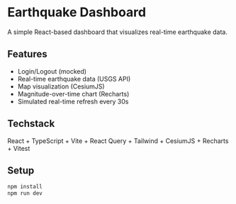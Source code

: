 # Earthquake Dashboard

A simple React-based dashboard that visualizes real-time earthquake data.

## Features
- Login/Logout (mocked)
- Real-time earthquake data (USGS API)
- Map visualization (CesiumJS)
- Magnitude-over-time chart (Recharts)
- Simulated real-time refresh every 30s

## Techstack
React + TypeScript + Vite + React Query + Tailwind + CesiumJS + Recharts + Vitest

## Setup
```bash
npm install
npm run dev
